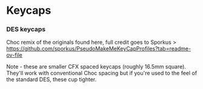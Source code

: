 # Keycaps

### DES keycaps
Choc remix of the originals found here, full credit goes to Sporkus > https://github.com/sporkus/PseudoMakeMeKeyCapProfiles?tab=readme-ov-file

Note - these are smaller CFX spaced keycaps (roughly 16.5mm square). They'll work with conventional Choc spacing but if you're used to the feel of the standard DES, these cup tighter.
